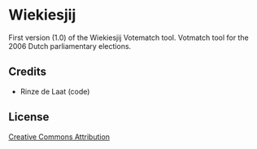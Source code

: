 Wiekiesjij
================
First version (1.0) of the Wiekiesjij Votematch tool. 
Votmatch tool for the 2006 Dutch parliamentary elections. 

Credits
-------

* Rinze de Laat (code)

License
-------

[Creative Commons Attribution](http://creativecommons.org/licenses/by/3.0/)